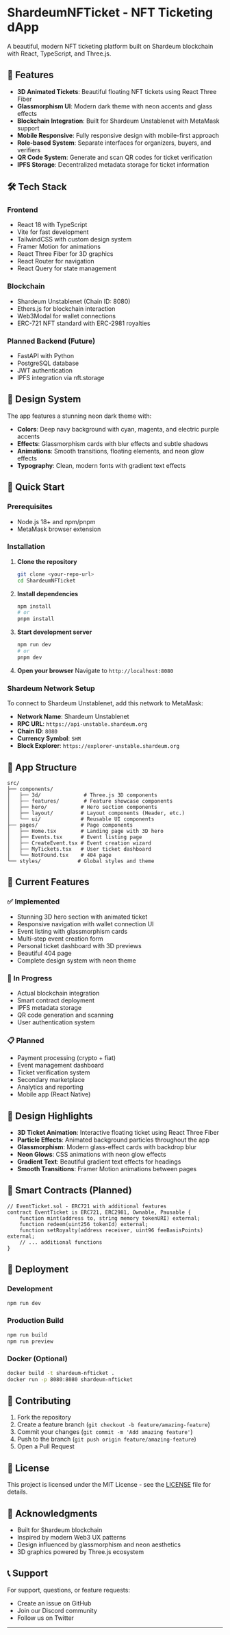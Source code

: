# ShardeumNFTicket - NFT Ticketing dApp

A beautiful, modern NFT ticketing platform built on Shardeum blockchain with React, TypeScript, and Three.js.

## 🚀 Features

- **3D Animated Tickets**: Beautiful floating NFT tickets using React Three Fiber
- **Glassmorphism UI**: Modern dark theme with neon accents and glass effects
- **Blockchain Integration**: Built for Shardeum Unstablenet with MetaMask support
- **Mobile Responsive**: Fully responsive design with mobile-first approach
- **Role-based System**: Separate interfaces for organizers, buyers, and verifiers
- **QR Code System**: Generate and scan QR codes for ticket verification
- **IPFS Storage**: Decentralized metadata storage for ticket information

## 🛠 Tech Stack

### Frontend
- React 18 with TypeScript
- Vite for fast development
- TailwindCSS with custom design system
- Framer Motion for animations
- React Three Fiber for 3D graphics
- React Router for navigation
- React Query for state management

### Blockchain
- Shardeum Unstablenet (Chain ID: 8080)
- Ethers.js for blockchain interaction
- Web3Modal for wallet connections
- ERC-721 NFT standard with ERC-2981 royalties

### Planned Backend (Future)
- FastAPI with Python
- PostgreSQL database
- JWT authentication
- IPFS integration via nft.storage

## 🎨 Design System

The app features a stunning neon dark theme with:
- **Colors**: Deep navy background with cyan, magenta, and electric purple accents
- **Effects**: Glassmorphism cards with blur effects and subtle shadows
- **Animations**: Smooth transitions, floating elements, and neon glow effects
- **Typography**: Clean, modern fonts with gradient text effects

## 🚀 Quick Start

### Prerequisites
- Node.js 18+ and npm/pnpm
- MetaMask browser extension

### Installation

1. **Clone the repository**
   ```bash
   git clone <your-repo-url>
   cd ShardeumNFTicket
   ```

2. **Install dependencies**
   ```bash
   npm install
   # or
   pnpm install
   ```

3. **Start development server**
   ```bash
   npm run dev
   # or
   pnpm dev
   ```

4. **Open your browser**
   Navigate to `http://localhost:8080`

### Shardeum Network Setup

To connect to Shardeum Unstablenet, add this network to MetaMask:

- **Network Name**: Shardeum Unstablenet
- **RPC URL**: `https://api-unstable.shardeum.org`
- **Chain ID**: `8080`
- **Currency Symbol**: `SHM`
- **Block Explorer**: `https://explorer-unstable.shardeum.org`

## 📱 App Structure

```
src/
├── components/
│   ├── 3d/              # Three.js 3D components
│   ├── features/        # Feature showcase components
│   ├── hero/           # Hero section components
│   ├── layout/         # Layout components (Header, etc.)
│   └── ui/             # Reusable UI components
├── pages/              # Page components
│   ├── Home.tsx        # Landing page with 3D hero
│   ├── Events.tsx      # Event listing page
│   ├── CreateEvent.tsx # Event creation wizard
│   ├── MyTickets.tsx   # User ticket dashboard
│   └── NotFound.tsx    # 404 page
└── styles/            # Global styles and theme
```

## 🎯 Current Features

### ✅ Implemented
- Stunning 3D hero section with animated ticket
- Responsive navigation with wallet connection UI
- Event listing with glassmorphism cards
- Multi-step event creation form
- Personal ticket dashboard with 3D previews
- Beautiful 404 page
- Complete design system with neon theme

### 🚧 In Progress
- Actual blockchain integration
- Smart contract deployment
- IPFS metadata storage
- QR code generation and scanning
- User authentication system

### 📋 Planned
- Payment processing (crypto + fiat)
- Event management dashboard
- Ticket verification system
- Secondary marketplace
- Analytics and reporting
- Mobile app (React Native)

## 🎨 Design Highlights

- **3D Ticket Animation**: Interactive floating ticket using React Three Fiber
- **Particle Effects**: Animated background particles throughout the app
- **Glassmorphism**: Modern glass-effect cards with backdrop blur
- **Neon Glows**: CSS animations with neon glow effects
- **Gradient Text**: Beautiful gradient text effects for headings
- **Smooth Transitions**: Framer Motion animations between pages

## 🔗 Smart Contracts (Planned)

```solidity
// EventTicket.sol - ERC721 with additional features
contract EventTicket is ERC721, ERC2981, Ownable, Pausable {
    function mint(address to, string memory tokenURI) external;
    function redeem(uint256 tokenId) external;
    function setRoyalty(address receiver, uint96 feeBasisPoints) external;
    // ... additional functions
}
```

## 🚀 Deployment

### Development
```bash
npm run dev
```

### Production Build
```bash
npm run build
npm run preview
```

### Docker (Optional)
```bash
docker build -t shardeum-nfticket .
docker run -p 8080:8080 shardeum-nfticket
```

## 🤝 Contributing

1. Fork the repository
2. Create a feature branch (`git checkout -b feature/amazing-feature`)
3. Commit your changes (`git commit -m 'Add amazing feature'`)
4. Push to the branch (`git push origin feature/amazing-feature`)
5. Open a Pull Request

## 📄 License

This project is licensed under the MIT License - see the [LICENSE](LICENSE) file for details.

## 🙏 Acknowledgments

- Built for Shardeum blockchain
- Inspired by modern Web3 UX patterns
- Design influenced by glassmorphism and neon aesthetics
- 3D graphics powered by Three.js ecosystem

## 📞 Support

For support, questions, or feature requests:
- Create an issue on GitHub
- Join our Discord community
- Follow us on Twitter

---
